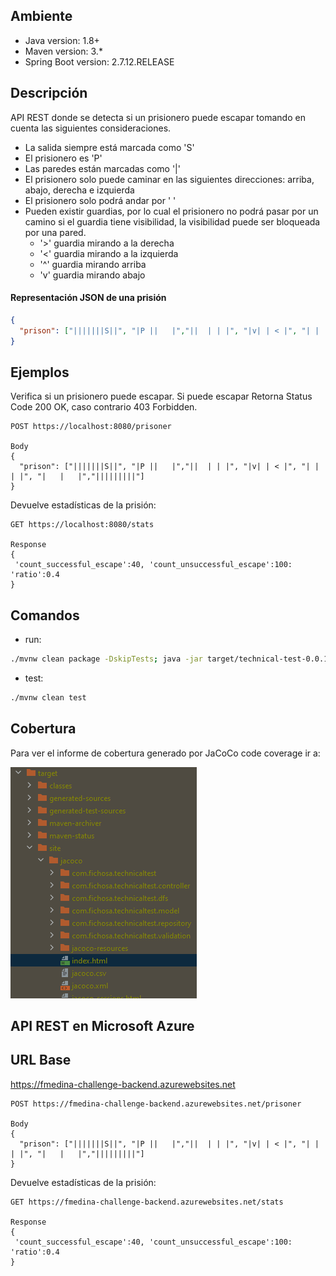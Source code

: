 ## Ambiente
- Java version: 1.8+
- Maven version: 3.*
- Spring Boot version: 2.7.12.RELEASE

##  Descripción

API REST donde se detecta si un prisionero puede escapar tomando
en cuenta las siguientes consideraciones.

- La salida siempre está marcada como 'S'
- El prisionero es 'P'
- Las paredes están marcadas como '|'
- El prisionero solo puede caminar en las siguientes direcciones: arriba, abajo, derecha e izquierda
- El prisionero solo podrá andar por  ' '
- Pueden existir guardias, por lo cual el prisionero no podrá pasar por un camino si el guardia tiene visibilidad, la visibilidad puede ser bloqueada por una pared.
   - '>' guardia mirando a la derecha
   - '<' guardia mirando a la izquierda
   - '^' guardia mirando arriba
   - 'v' guardia mirando abajo

#### Representación JSON de una prisión

```json
{
  "prison": ["|||||||S||", "|P ||   |","||  | | |", "|v| | < |", "| |   | |", "|   |   |","|||||||||"]
}
```

## Ejemplos
Verifica si un prisionero puede escapar. Si puede escapar Retorna Status Code 200 OK, caso
contrario 403 Forbidden.
```
POST https://localhost:8080/prisoner

Body
{
  "prison": ["|||||||S||", "|P ||   |","||  | | |", "|v| | < |", "| |   | |", "|   |   |","|||||||||"]
}
```
Devuelve estadísticas de la prisión:
```
GET https://localhost:8080/stats

Response
{
 'count_successful_escape':40, 'count_unsuccessful_escape':100: 'ratio':0.4
}
```

## Comandos
- run:
```bash
./mvnw clean package -DskipTests; java -jar target/technical-test-0.0.1.jar
```

- test:
```bash
./mvnw clean test
```
## Cobertura

Para ver el informe de cobertura generado por JaCoCo code coverage ir a:

![Cobertura](https://github.com/medinafx/technical-test/blob/master/src/main/resources/img/img.png)

## API REST en Microsoft Azure

## URL Base

https://fmedina-challenge-backend.azurewebsites.net

```
POST https://fmedina-challenge-backend.azurewebsites.net/prisoner

Body
{
  "prison": ["|||||||S||", "|P ||   |","||  | | |", "|v| | < |", "| |   | |", "|   |   |","|||||||||"]
}
```
Devuelve estadísticas de la prisión:
```
GET https://fmedina-challenge-backend.azurewebsites.net/stats

Response
{
 'count_successful_escape':40, 'count_unsuccessful_escape':100: 'ratio':0.4
}